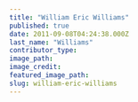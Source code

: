```yaml
---
title: "William Eric Williams"
published: true
date: 2011-09-08T04:24:38.000Z
last_name: "Williams"
contributor_type:
image_path:
image_credit:
featured_image_path:
slug: william-eric-williams
---
```


